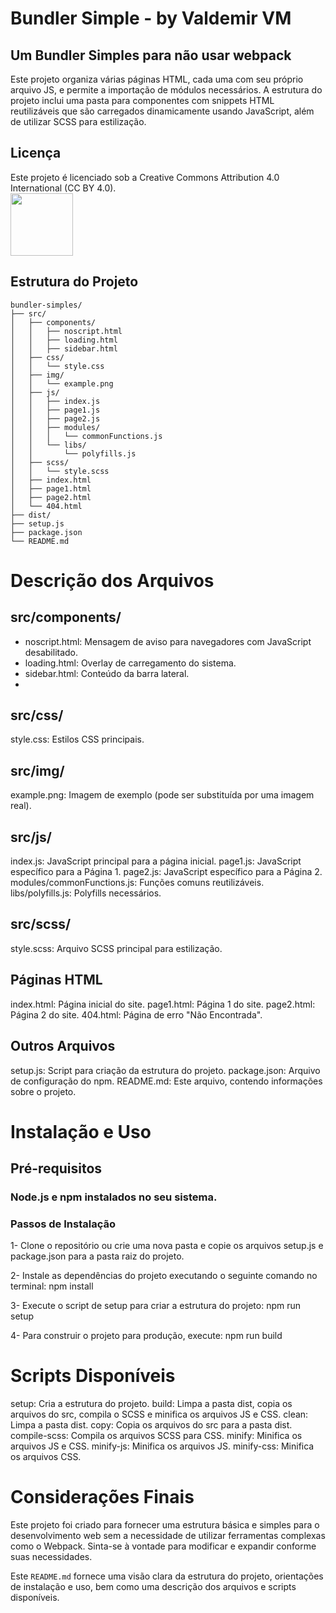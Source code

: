# Bundler Simple  - by Valdemir VM
## Um Bundler Simples para não usar webpack

Este projeto organiza várias páginas HTML, cada uma com seu próprio arquivo JS, e permite a importação de módulos necessários. A estrutura do projeto inclui uma pasta para componentes com snippets HTML reutilizáveis que são carregados dinamicamente usando JavaScript, além de utilizar SCSS para estilização.

## Licença
Este projeto é licenciado sob a Creative Commons Attribution 4.0 International (CC BY 4.0).  
<a href="https://creativecommons.org/licenses/by/4.0/" target="_blank"><img loading="lazy" src="https://mirrors.creativecommons.org/presskit/buttons/88x31/png/by.png" target="_blank" width="100"></a>

## Estrutura do Projeto

```plaintext
bundler-simples/
├── src/
│   ├── components/
│   │   ├── noscript.html
│   │   ├── loading.html
│   │   ├── sidebar.html
│   ├── css/
│   │   └── style.css
│   ├── img/
│   │   └── example.png
│   ├── js/
│   │   ├── index.js
│   │   ├── page1.js
│   │   ├── page2.js
│   │   ├── modules/
│   │   │   └── commonFunctions.js
│   │   └── libs/
│   │       └── polyfills.js
│   ├── scss/
│   │   └── style.scss
│   ├── index.html
│   ├── page1.html
│   ├── page2.html
│   └── 404.html
├── dist/
├── setup.js
├── package.json
└── README.md
```

# Descrição dos Arquivos
## src/components/
- noscript.html: Mensagem de aviso para navegadores com JavaScript desabilitado.
- loading.html: Overlay de carregamento do sistema.
- sidebar.html: Conteúdo da barra lateral.
- 
## src/css/
style.css: Estilos CSS principais.

## src/img/
example.png: Imagem de exemplo (pode ser substituída por uma imagem real).

## src/js/
index.js: JavaScript principal para a página inicial.
page1.js: JavaScript específico para a Página 1.
page2.js: JavaScript específico para a Página 2.
modules/commonFunctions.js: Funções comuns reutilizáveis.
libs/polyfills.js: Polyfills necessários.

## src/scss/
style.scss: Arquivo SCSS principal para estilização.

## Páginas HTML
index.html: Página inicial do site.
page1.html: Página 1 do site.
page2.html: Página 2 do site.
404.html: Página de erro "Não Encontrada".

## Outros Arquivos
setup.js: Script para criação da estrutura do projeto.
package.json: Arquivo de configuração do npm.
README.md: Este arquivo, contendo informações sobre o projeto.

# Instalação e Uso
## Pré-requisitos
### Node.js e npm instalados no seu sistema.
### Passos de Instalação
1- Clone o repositório ou crie uma nova pasta e copie os arquivos setup.js e package.json para a pasta raiz do projeto.

2- Instale as dependências do projeto executando o seguinte comando no terminal:
npm install

3- Execute o script de setup para criar a estrutura do projeto:
npm run setup

4- Para construir o projeto para produção, execute:
npm run build

# Scripts Disponíveis
setup: Cria a estrutura do projeto.
build: Limpa a pasta dist, copia os arquivos do src, compila o SCSS e minifica os arquivos JS e CSS.
clean: Limpa a pasta dist.
copy: Copia os arquivos do src para a pasta dist.
compile-scss: Compila os arquivos SCSS para CSS.
minify: Minifica os arquivos JS e CSS.
minify-js: Minifica os arquivos JS.
minify-css: Minifica os arquivos CSS.

# Considerações Finais
Este projeto foi criado para fornecer uma estrutura básica e simples para o desenvolvimento web sem a necessidade de utilizar ferramentas complexas como o Webpack. Sinta-se à vontade para modificar e expandir conforme suas necessidades.


Este `README.md` fornece uma visão clara da estrutura do projeto, orientações de instalação e uso, bem como uma descrição dos arquivos e scripts disponíveis.
